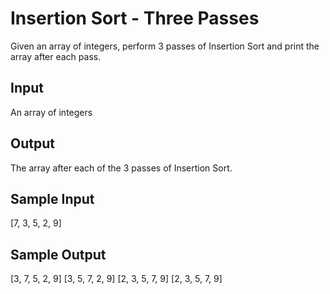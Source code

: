 # Insertion Sort - Three Passes

Given an array of integers, perform 3 passes of Insertion Sort and print the array after each pass.

## Input
An array of integers

## Output
The array after each of the 3 passes of Insertion Sort.

## Sample Input
[7, 3, 5, 2, 9]

## Sample Output
[3, 7, 5, 2, 9]
[3, 5, 7, 2, 9]
[2, 3, 5, 7, 9]
[2, 3, 5, 7, 9]